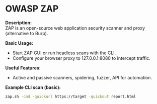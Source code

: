 # OWASP ZAP

**Description:**  
ZAP is an open-source web application security scanner and proxy (alternative to Burp).

**Basic Usage:**  
- Start ZAP GUI or run headless scans with the CLI.  
- Configure your browser proxy to 127.0.0.1:8080 to intercept traffic.

**Useful Features:**  
- Active and passive scanners, spidering, fuzzer, API for automation.

**Example CLI scan (basic):**
```bash
zap.sh -cmd -quickurl https://target -quickout report.html
```